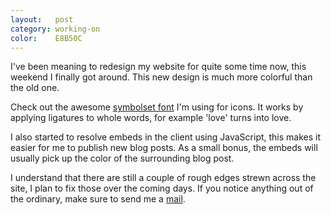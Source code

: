 ```yaml
---
layout:   post
category: working-on
color:    E8B50C
---
```


I've been meaning to redesign my website for quite some time now, this weekend
I finally got around. This new design is much more colorful than the old one.

Check out the awesome [symbolset font][symbolset] I'm using for icons. It works
by applying ligatures to whole words, for example 'love' turns into
<span class="ss-icon">love</span>.

I also started to resolve embeds in the client using JavaScript, this makes it
easier for me to publish new blog posts. As a small bonus, the embeds will
usually pick up the color of the surrounding blog post.

<div class="embed" data-url="http://soundcloud.com/frittenbude/mindestens-in-1000-jahren">

</div>

I understand that there are still a couple of rough edges strewn across the
site, I plan to fix those over the coming days. If you notice anything out of
the ordinary, make sure to send me a
<a class="ss-icon" href="mailto:robb@robb.is">mail</a>.

[symbolset]: http://symbolset.com/
